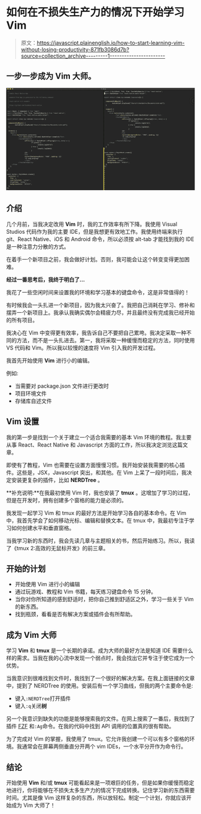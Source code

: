 # 如何在不损失生产力的情况下开始学习 Vim

> 原文：<https://javascript.plainenglish.io/how-to-start-learning-vim-without-losing-productivity-871fb3086d7b?source=collection_archive---------1----------------------->

## 一步一步成为 Vim 大师。

![](img/e17bb5d25e445b4b67dbfa908729e204.png)

## 介绍

几个月前，当我决定改用 **Vim** 时，我的工作效率有所下降。我使用 Visual Studios 代码作为我的主要 IDE，但是我想更有效地工作。我使用终端来执行 git、React Native、iOS 和 Android 命令，所以必须按 alt-tab 才能找到我的 IDE 是一种注意力分散的方式。

在着手一个新项目之前，我会做好计划。否则，我可能会让这个转变变得更加困难。

**经过一番思考后，我终于明白了…**

我花了一些空闲时间来设置我的环境和学习基本的键盘命令，这是非常值得的！

有时候我会一头扎进一个新项目，因为我太兴奋了。我把自己消耗在学习、修补和摆弄一个新项目上。我承认我确实偶尔会精疲力尽，并且最终没有完成我已经开始的所有项目。

我决心在 Vim 中变得更有效率，我告诉自己不要把自己累垮。我决定采取一种不同的方法，而不是一头扎进去。第一，我将采取一种缓慢而稳定的方法，同时使用 VS 代码和 Vim。所以我以较慢的速度将 Vim 引入我的开发过程。

我首先开始使用 **Vim** 进行小的编辑。

例如:

*   当需要对 package.json 文件进行更改时
*   项目环境文件
*   存储库自述文件

## Vim 设置

我的第一步是找到一个关于建立一个适合我需要的基本 Vim 环境的教程。我主要从事 React、React Native 和 Javascript 方面的工作，所以我决定浏览这篇文章。

即使有了教程，Vim 也需要在设置方面慢慢习惯。我开始安装我需要的核心插件。这些是，JSX，Javascript 突出，和其他。在 Vim 上呆了一段时间后，我决定安装更复杂的插件，比如 **NERDTree** 。

**补充说明:**在我最初使用 Vim 时，我也安装了 **tmux** 。这增加了学习的过程，但是在开发时，拥有创建多个窗格的能力是必须的。

我发现一起学习 Vim 和 tmux 的最好方法是开始学习各自的基本命令。在 Vim 中，我首先学会了如何移动光标、编辑和替换文本。在 tmux 中，我最初专注于学习如何创建水平和垂直窗格。

当我学习新的东西时，我会先读几章与主题相关的书，然后开始练习。所以，我读了《tmux 2:高效的无鼠标开发》的前三章。

## 开始的计划

*   开始使用 Vim 进行小的编辑
*   通过玩游戏、教程和 Vim 书籍，每天练习键盘命令 15 分钟。
*   当你对你所知道的感到舒适时，把你自己推到舒适区之外，学习一些关于 Vim 的新东西。
*   找到瓶颈，看看是否有解决方案或插件会有所帮助。

## 成为 Vim 大师

学习 **Vim** 和 **tmux** 是一个长期的承诺。成为大师的最好方法是知道 IDE 需要什么样的需求。当我在我的心流中发现一个弱点时，我会找出它并专注于使它成为一个优势。

当我意识到很难找到文件时，我找到了一个很好的解决方案。在我上面链接的文章中，提到了 NERDTree 的使用。安装后有一个学习曲线，但我的两个主要命令是:

*   键入`:NERDTree`打开插件
*   键入`:q`关闭**树**

另一个我意识到缺失的功能是能够搜索我的文件。在网上搜索了一番后，我找到了插件 [FZF](https://github.com/junegunn/fzf.vim) 和`:Ag`命令。在我的代码中找到 API 调用的位置真的很有帮助。

为了完成对 Vim 的掌握，我使用了 tmux。它允许我创建一个可以有多个窗格的环境。我通常会在屏幕两侧垂直分开两个 vim IDEs，一个水平分开作为命令行。

## 结论

开始使用 **Vim** 和/或 **tmux** 可能看起来是一项艰巨的任务，但是如果你缓慢而稳定地进行，你将能够在不损失太多生产力的情况下完成转换。记住学习新的东西需要时间。尤其是像 Vim 这样复杂的东西，所以放轻松。制定一个计划，你就应该开始成为 Vim 大师了！